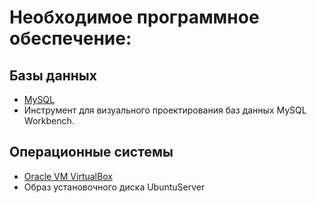# Необходимое программное обеспечение:
## Базы данных
- [MySQL](https://dev.mysql.com/downloads/installer/)
- Инструмент для визуального проектирования баз данных MySQL Workbench.

## Операционные системы
- [Oracle VM VirtualBox](https://www.virtualbox.org/)
- Образ установочного диска UbuntuServer
